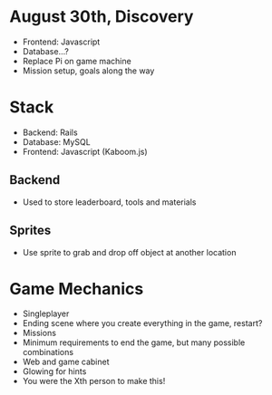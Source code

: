 # August 30th, Discovery
- Frontend: Javascript
- Database…?
- Replace Pi on game machine
- Mission setup, goals along the way

# Stack

- Backend: Rails
- Database: MySQL
- Frontend: Javascript (Kaboom.js)

## Backend

- Used to store leaderboard, tools and materials

## Sprites

- Use sprite to grab and drop off object at another location


# Game Mechanics

- Singleplayer
- Ending scene where you create everything in the game, restart?
- Missions
- Minimum requirements to end the game, but many possible combinations
- Web and game cabinet
- Glowing for hints
- You were the Xth person to make this!